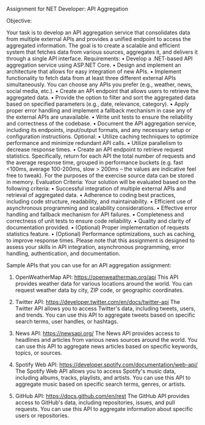 Assignment for NET Developer: API Aggregation

Objective:

Your task is to develop an API aggregation service that consolidates data from multiple external APIs and provides a unified endpoint to access the aggregated information. The goal is to create a scalable and efficient system that fetches data from various sources, aggregates it, and delivers it through a single API interface.
Requirements:
•	Develop a .NET-based API aggregation service using ASP.NET Core.
•	Design and implement an architecture that allows for easy integration of new APIs.
•	Implement functionality to fetch data from at least three different external APIs simultaneously. You can choose any APIs you prefer (e.g., weather, news, social media, etc.).
•	Create an API endpoint that allows users to retrieve the aggregated data.
•	Provide the option to filter and sort the aggregated data based on specified parameters (e.g., date, relevance, category).
•	Apply proper error handling and implement a fallback mechanism in case any of the external APIs are unavailable.
•	Write unit tests to ensure the reliability and correctness of the codebase.
•	Document the API aggregation service, including its endpoints, input/output formats, and any necessary setup or configuration instructions.
Optional:
•	Utilize caching techniques to optimize performance and minimize redundant API calls.
•	Utilize parallelism to decrease response times.
•	Create an API endpoint to retrieve request statistics. Specifically, return for each API the total number of requests and the average response time, grouped in performance buckets (e.g. fast <100ms, average 100-200ms, slow > 200ms – the values are indicative feel free to tweak). For the purposes of the exercise source data can be stored in memory. 
Evaluation Criteria:
Your solution will be evaluated based on the following criteria:
•	Successful integration of multiple external APIs and retrieval of aggregated data.
•	Adherence to coding best practices, including code structure, readability, and maintainability.
•	Efficient use of asynchronous programming and scalability considerations.
•	Effective error handling and fallback mechanism for API failures.
•	Completeness and correctness of unit tests to ensure code reliability.
•	Quality and clarity of documentation provided.
•	(Optional) Proper implementation of requests statistics feature.
•	(Optional) Performance optimizations, such as caching, to improve response times.
Please note that this assignment is designed to assess your skills in API integration, asynchronous programming, error handling, authentication, and documentation.

Sample APIs that you can use for an API aggregation assignment:

1.	OpenWeatherMap API: https://openweathermap.org/api
This API provides weather data for various locations around the world. You can request weather data by city, ZIP code, or geographic coordinates.

2.	Twitter API: https://developer.twitter.com/en/docs/twitter-api
The Twitter API allows you to access Twitter's data, including tweets, users, and trends. You can use this API to aggregate tweets based on specific search terms, user handles, or hashtags.

3.	News API: https://newsapi.org/
The News API provides access to headlines and articles from various news sources around the world. You can use this API to aggregate news articles based on specific keywords, topics, or sources.

4.	Spotify Web API: https://developer.spotify.com/documentation/web-api/
The Spotify Web API allows you to access Spotify's music data, including albums, tracks, playlists, and artists. You can use this API to aggregate music based on specific search terms, genres, or artists.

5.	GitHub API: https://docs.github.com/en/rest
The GitHub API provides access to GitHub's data, including repositories, issues, and pull requests. You can use this API to aggregate information about specific users or repositories.
